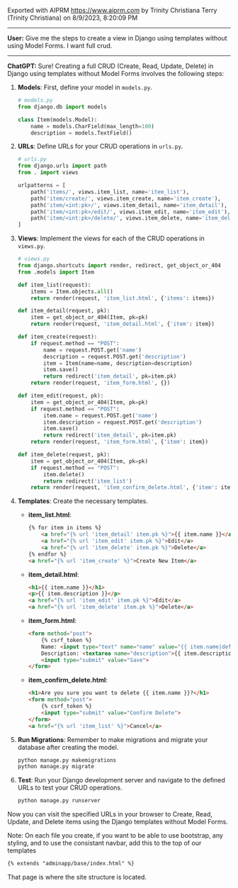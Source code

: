 
Exported with AIPRM <https://www.aiprm.com> by Trinity Christiana Terry (Trinity Christiana) on 8/9/2023, 8:20:09 PM

---

**User:**
Give me the steps to create a view in Django using templates without using Model Forms. I want full crud.

---

**ChatGPT:**
Sure! Creating a full CRUD (Create, Read, Update, Delete) in Django using templates without Model Forms involves the following steps:

1. <strong>Models</strong>: First, define your model in <code>models.py</code>.

    ```python
    # models.py
    from django.db import models

    class Item(models.Model):
        name = models.CharField(max_length=100)
        description = models.TextField()

    ```

1. <strong>URLs</strong>: Define URLs for your CRUD operations in <code>urls.py</code>.

    ```python
    # urls.py
    from django.urls import path
    from . import views

    urlpatterns = [
        path('items/', views.item_list, name='item_list'),
        path('item/create/', views.item_create, name='item_create'),
        path('item/<int:pk>/', views.item_detail, name='item_detail'),
        path('item/<int:pk>/edit/', views.item_edit, name='item_edit'),
        path('item/<int:pk>/delete/', views.item_delete, name='item_delete'),
    ]
    ```

1. <strong>Views</strong>: Implement the views for each of the CRUD operations in <code>views.py</code>.

    ```python
    # views.py
    from django.shortcuts import render, redirect, get_object_or_404
    from .models import Item

    def item_list(request):
        items = Item.objects.all()
        return render(request, 'item_list.html', {'items': items})

    def item_detail(request, pk):
        item = get_object_or_404(Item, pk=pk)
        return render(request, 'item_detail.html', {'item': item})

    def item_create(request):
        if request.method == "POST":
            name = request.POST.get('name')
            description = request.POST.get('description')
            item = Item(name=name, description=description)
            item.save()
            return redirect('item_detail', pk=item.pk)
        return render(request, 'item_form.html', {})

    def item_edit(request, pk):
        item = get_object_or_404(Item, pk=pk)
        if request.method == "POST":
            item.name = request.POST.get('name')
            item.description = request.POST.get('description')
            item.save()
            return redirect('item_detail', pk=item.pk)
        return render(request, 'item_form.html', {'item': item})

    def item_delete(request, pk):
        item = get_object_or_404(Item, pk=pk)
        if request.method == "POST":
            item.delete()
            return redirect('item_list')
        return render(request, 'item_confirm_delete.html', {'item': item})

    ```

1. <strong>Templates</strong>: Create the necessary templates.
    - <strong>item_list.html</strong>:

        ```html
        {% for item in items %}
            <a href="{% url 'item_detail' item.pk %}">{{ item.name }}</a>
            <a href="{% url 'item_edit' item.pk %}">Edit</a>
            <a href="{% url 'item_delete' item.pk %}">Delete</a>
        {% endfor %}
        <a href="{% url 'item_create' %}">Create New Item</a>
        ```

    - <strong>item_detail.html</strong>:

        ```html
        <h1>{{ item.name }}</h1>
        <p>{{ item.description }}</p>
        <a href="{% url 'item_edit' item.pk %}">Edit</a>
        <a href="{% url 'item_delete' item.pk %}">Delete</a>
        ```

    - <strong>item_form.html</strong>:

        ```html
        <form method="post">
            {% csrf_token %}
            Name: <input type="text" name="name" value="{{ item.name|default:'' }}">
            Description: <textarea name="description">{{ item.description|default:'' }}</textarea>
            <input type="submit" value="Save">
        </form>
        ```

    - <strong>item_confirm_delete.html</strong>:

        ```html
        <h1>Are you sure you want to delete {{ item.name }}?</h1>
        <form method="post">
            {% csrf_token %}
            <input type="submit" value="Confirm Delete">
        </form>
        <a href="{% url 'item_list' %}">Cancel</a>
        ```

1. <strong>Run Migrations</strong>:
Remember to make migrations and migrate your database after creating the model.

    ```bash
    python manage.py makemigrations
    python manage.py migrate
    ```

1. <strong>Test</strong>: Run your Django development server and navigate to the defined URLs to test your CRUD operations.

    ```bash
    python manage.py runserver
    ```

Now you can visit the specified URLs in your browser to Create, Read, Update, and Delete items using the Django templates without Model Forms.

Note: On each file you create, if you want to be able to use bootstrap, any styling, and to use the consistant navbar, add this to the top of our templates

```html
{% extends "adminapp/base/index.html" %}
```

That page is where the site structure is located.
